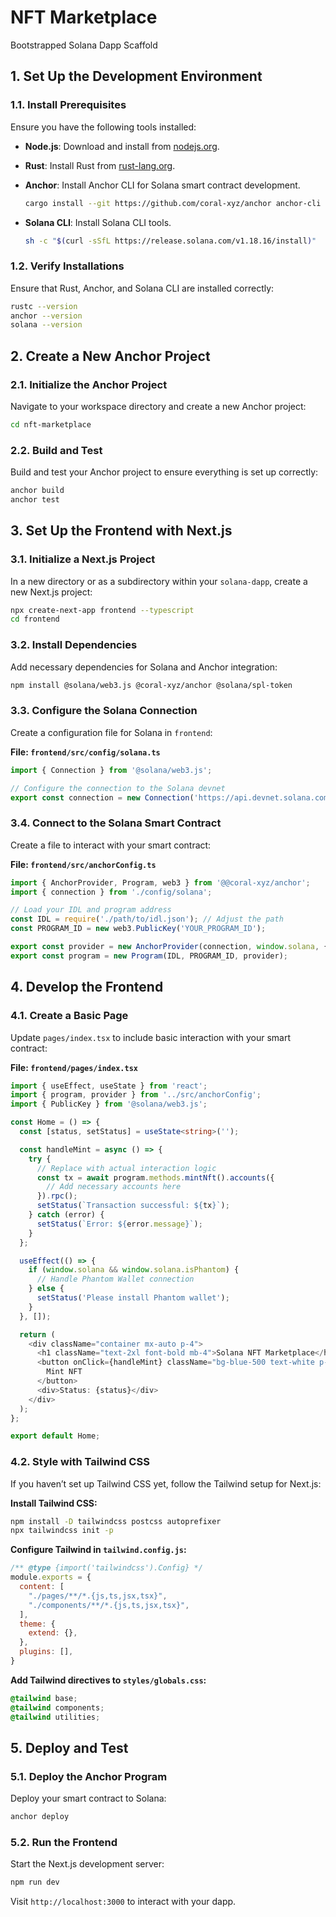 # NFT Marketplace 

Bootstrapped Solana Dapp Scaffold

## **1. Set Up the Development Environment**

### **1.1. Install Prerequisites**

Ensure you have the following tools installed:

- **Node.js**: Download and install from [nodejs.org](https://nodejs.org/).
- **Rust**: Install Rust from [rust-lang.org](https://www.rust-lang.org/).
- **Anchor**: Install Anchor CLI for Solana smart contract development.

  ```bash
  cargo install --git https://github.com/coral-xyz/anchor anchor-cli --tag v0.31.1
  ```

- **Solana CLI**: Install Solana CLI tools.

  ```bash
  sh -c "$(curl -sSfL https://release.solana.com/v1.18.16/install)"
  ```

### **1.2. Verify Installations**

Ensure that Rust, Anchor, and Solana CLI are installed correctly:

```bash
rustc --version
anchor --version
solana --version
```

## **2. Create a New Anchor Project**

### **2.1. Initialize the Anchor Project**

Navigate to your workspace directory and create a new Anchor project:

```bash
cd nft-marketplace
```

### **2.2. Build and Test**

Build and test your Anchor project to ensure everything is set up correctly:

```bash
anchor build
anchor test
```

## **3. Set Up the Frontend with Next.js**

### **3.1. Initialize a Next.js Project**

In a new directory or as a subdirectory within your `solana-dapp`, create a new Next.js project:

```bash
npx create-next-app frontend --typescript
cd frontend
```

### **3.2. Install Dependencies**

Add necessary dependencies for Solana and Anchor integration:

```bash
npm install @solana/web3.js @coral-xyz/anchor @solana/spl-token
```

### **3.3. Configure the Solana Connection**

Create a configuration file for Solana in `frontend`:

**File: `frontend/src/config/solana.ts`**

```typescript
import { Connection } from '@solana/web3.js';

// Configure the connection to the Solana devnet
export const connection = new Connection('https://api.devnet.solana.com', 'confirmed');
```

### **3.4. Connect to the Solana Smart Contract**

Create a file to interact with your smart contract:

**File: `frontend/src/anchorConfig.ts`**

```typescript
import { AnchorProvider, Program, web3 } from '@@coral-xyz/anchor';
import { connection } from './config/solana';

// Load your IDL and program address
const IDL = require('./path/to/idl.json'); // Adjust the path
const PROGRAM_ID = new web3.PublicKey('YOUR_PROGRAM_ID');

export const provider = new AnchorProvider(connection, window.solana, { commitment: 'confirmed' });
export const program = new Program(IDL, PROGRAM_ID, provider);
```

## **4. Develop the Frontend**

### **4.1. Create a Basic Page**

Update `pages/index.tsx` to include basic interaction with your smart contract:

**File: `frontend/pages/index.tsx`**

```typescript
import { useEffect, useState } from 'react';
import { program, provider } from '../src/anchorConfig';
import { PublicKey } from '@solana/web3.js';

const Home = () => {
  const [status, setStatus] = useState<string>('');

  const handleMint = async () => {
    try {
      // Replace with actual interaction logic
      const tx = await program.methods.mintNft().accounts({
        // Add necessary accounts here
      }).rpc();
      setStatus(`Transaction successful: ${tx}`);
    } catch (error) {
      setStatus(`Error: ${error.message}`);
    }
  };

  useEffect(() => {
    if (window.solana && window.solana.isPhantom) {
      // Handle Phantom Wallet connection
    } else {
      setStatus('Please install Phantom wallet');
    }
  }, []);

  return (
    <div className="container mx-auto p-4">
      <h1 className="text-2xl font-bold mb-4">Solana NFT Marketplace</h1>
      <button onClick={handleMint} className="bg-blue-500 text-white p-2 mt-2">
        Mint NFT
      </button>
      <div>Status: {status}</div>
    </div>
  );
};

export default Home;
```

### **4.2. Style with Tailwind CSS**

If you haven’t set up Tailwind CSS yet, follow the Tailwind setup for Next.js:

**Install Tailwind CSS:**

```bash
npm install -D tailwindcss postcss autoprefixer
npx tailwindcss init -p
```

**Configure Tailwind in `tailwind.config.js`:**

```javascript
/** @type {import('tailwindcss').Config} */
module.exports = {
  content: [
    "./pages/**/*.{js,ts,jsx,tsx}",
    "./components/**/*.{js,ts,jsx,tsx}",
  ],
  theme: {
    extend: {},
  },
  plugins: [],
}
```

**Add Tailwind directives to `styles/globals.css`:**

```css
@tailwind base;
@tailwind components;
@tailwind utilities;
```

## **5. Deploy and Test**

### **5.1. Deploy the Anchor Program**

Deploy your smart contract to Solana:

```bash
anchor deploy
```

### **5.2. Run the Frontend**

Start the Next.js development server:

```bash
npm run dev
```

Visit `http://localhost:3000` to interact with your dapp.